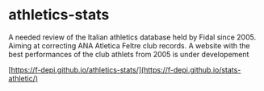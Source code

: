 # athletics-stats

A needed review of the Italian athletics database held by Fidal since 2005. Aiming at correcting ANA Atletica Feltre club records.
A website with the best performances of the club athlets from 2005 is under developement

[https://f-depi.github.io/athletics-stats/](https://f-depi.github.io/stats-athletic/)
